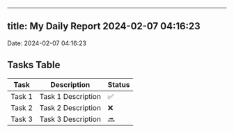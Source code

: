 
---
title: My Daily Report 2024-02-07 04:16:23
---

Date: 2024-02-07 04:16:23

## Tasks Table

| Task | Description | Status |
|------|-------------|--------|
| Task 1 | Task 1 Description | ✅ |
| Task 2 | Task 2 Description | ❌ |
| Task 3 | Task 3 Description | 🔜 |
